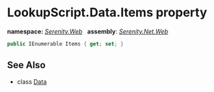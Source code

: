 # LookupScript.Data.Items property
**namespace:** *[Serenity.Web](../../README.md#serenity.web-namespace)*   **assembly**: *[Serenity.Net.Web](../../README.md)*

```csharp
public IEnumerable Items { get; set; }
```

## See Also

* class [Data](../LookupScript.Data.md)